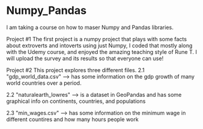 # Numpy_Pandas
I am taking a course on how to maser Numpy and Pandas libraries.

Project #1
The first project is a numpy project that plays with some facts about extroverts and intoverts using just Numpy, I coded that mostly along with the Udemy course, and enjoyed the amazing teaching style of Rune T.
I will upload the survey and its results so that everyone can use!


Project #2
This project explores three different files. 
2.1 "gdp_world_data.csv" --> has some information on the gdp growth of many world countries over a period.

2.2 "naturalearth_lowres" --> is a dataset in GeoPandas and has some graphical info on continents, countries, and populations

2.3 "min_wages.csv" --> has some information on the minimum wage in different countires and how many hours people work

